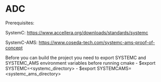 # ADC

Prerequisites:

SystemC: 
    https://www.accellera.org/downloads/standards/systemc

SystemC-AMS:
    https://www.coseda-tech.com/systemc-ams-proof-of-concept
    
Before you can build the project you need to export SYSTEMC and SYSTEMC_AMS environment variables before running cmake
    - $export SYSTEMC=<systemc_directory>
    - $export SYSTEMCAMS=<systemc_ams_directory>

